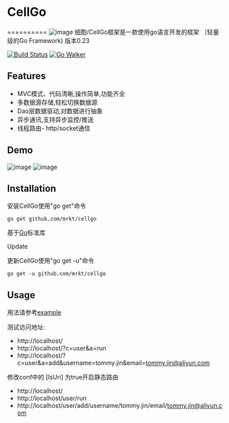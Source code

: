 # CellGo
==========
 ![image](https://raw.githubusercontent.com/mrkt/cellgo/master/pic/logo.png)
细胞/CellGo框架是一款使用go语言开发的框架 （轻量级的Go Framework) 版本0.23

[![Build Status](https://drone.io/github.com/mrkt/cellgo/status.png?r)](https://drone.io/github.com/mrkt/cellgo/latest)
[![Go Walker](http://gowalker.org/api/v1/badge?r)](http://gowalker.org/github.com/mrkt/cellgo)

Features
--------
* MVC模式、代码清晰,操作简单,功能齐全
* 多数据源存储,轻松切换数据源
* Dao层数据驱动,对数据进行抽象
* 异步通讯,支持异步监控/推送
* 线程路由- http/socket通信

Demo
------
 ![image](https://raw.githubusercontent.com/mrkt/cellgo/master/pic/demo.png)
 ![image](https://raw.githubusercontent.com/mrkt/cellgo/master/pic/demo2.png)

Installation
------------

安装CellGo使用"go get"命令
    
    go get github.com/mrkt/cellgo
    
基于[Go](http://golang.org/)标准库


Update


更新CellGo使用"go get -u"命令

    go get -u github.com/mrkt/cellgo


Usage
------
用法请参考[example](https://github.com/mrkt/cellgo/tree/master/example)

测试访问地址: 
* http://localhost/
* http://localhost/?c=user&a=run
* http://localhost/?c=user&a=add&username=tommy.jin&email=tommy.jin@aliyun.com

修改conf中的 [IsUri] 为true开启静态路由
* http://localhost/
* http://localhost/user/run
* http://localhost/user/add/username/tommy.jin/email/tommy.jin@aliyun.com


